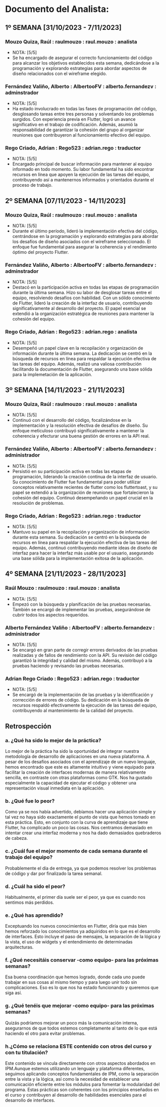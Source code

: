 # Documento del Analista:

## 1º SEMANA [31/10/2023 - 7/11/2023]


### Mouzo Quiza, Raúl : raulmouzo : raul.mouzo : analista
* NOTA: [5/5]
* Se ha encargado de asegurar el correcto funcionamiento del código para alcanzar los objetivos establecidos esta semana, dedicándose a la programación y explorando estrategias para abordar aspectos de diseño relacionados con el wireframe elegido.


### Fernández Valiño, Alberto : AlbertooFV : alberto.fernandezv : adminstrador
* NOTA: [5/5]
* Ha estado involucrado en todas las fases de programación del código, desglosando tareas entre tres personas y solventando los problemas surgidos. Con experiencia previa en Flutter, logró un avance significativo en el trabajo de codificación. Además, asumió la responsabilidad de garantizar la cohesión del grupo al organizar reuniones que contribuyeron al funcionamiento efectivo del equipo.


### Rego Criado, Adrian : Rego523 : adrian.rego : traductor
* NOTA: [5/5]
* Encargado principal de buscar información para mantener al equipo informado en todo momento. Su labor fundamental ha sido encontrar recursos en línea que apoyen la ejecución de las tareas del equipo, contribuyendo así a mantenernos informados y orientados durante el proceso de trabajo.

## 2º SEMANA [07/11/2023 - 14/11/2023]

### Mouzo Quiza, Raúl : raulmouzo : raul.mouzo : analista
* NOTA: [5/5]
* Durante el último período, lideró la implementación efectiva del código, centrándose en la programación y explorando estrategias para abordar los desafíos de diseño asociados con el wireframe seleccionado. El enfoque fue fundamental para asegurar la coherencia y el rendimiento óptimo del proyecto Flutter.


### Fernández Valiño, Alberto : AlbertooFV : alberto.fernandezv : adminstrador
* NOTA: [5/5]
* Destacó en la participación activa en todas las etapas de programación durante la última semana. Hizo su labor de desglosar tareas entre el equipo, resolviendo desafíos con habilidad. Con un sólido conocimiento de Flutter, lideró la creación de la interfaz de usuario, contribuyendo significativamente al desarrollo del proyecto. El papel esencial se extendió a la organización estratégica de reuniones para mantener la cohesión del equipo.


### Rego Criado, Adrian : Rego523 : adrian.rego : analista
* NOTA: [5/5]
* Desempeñó un papel clave en la recopilación y organización de información durante la última semana. La dedicación se centró en la búsqueda de recursos en línea para respaldar la ejecución efectiva de las tareas del equipo. Además, realizó una valiosa contribución facilitando la documentación de Flutter, asegurando una base sólida para la implemetación de la aplicación.

## 3º SEMANA [14/11/2023 - 21/11/2023]

### Mouzo Quiza, Raúl : raulmouzo : raul.mouzo : analista
* NOTA: [5/5]
* Continuó con el desarrollo del código, focalizándose en la implementación y la resolución efectiva de desafíos de diseño. Su enfoque meticuloso contribuyó significativamente a mantener la coherencia y efecturar una buena gestión de errores en la API real.

### Fernández Valiño, Alberto : AlbertooFV : alberto.fernandezv : administrador
* NOTA: [5/5]
* Persistió en su participación activa en todas las etapas de programación, liderando la creación continua de la interfaz de usuario. Su conocimiento de Flutter fue fundamental para poder utilizar conceptos relativamente recientes de flutter como los fluttertoast, y su papel se extendió a la organización de reuniones que fortalecieron la cohesión del equipo. Continuó desempeñando un papel crucial en la resolución de problemas.

### Rego Criado, Adrian : Rego523 : adrian.rego : traductor
* NOTA: [5/5]
* Mantuvo su papel en la recopilación y organización de información durante esta semana. Su dedicación se centró en la búsqueda de recursos en línea para respaldar la ejecución efectiva de las tareas del equipo. Además, continuó contribuyendo mediante ideas de diseño de interfaz para hacer la interfaz más usable por el usuario, asegurando una base sólida para la implementación exitosa de la aplicación.

## 4º SEMANA [21/11/2023 - 28/11/2023]

### Raúl Mouzo : raulmouzo : raul.mouzo : analista
* NOTA: [5/5]
* Empezó con la búsqueda y planificación de las pruebas necesarias. También se encargó de implementar las pruebas, asegurándose de cubrir todos los aspectos requeridos.

### Alberto Fernández Valiño : AlbertooFV : alberto.fernandezv : administrador
* NOTA: [5/5]
* Se encargó en gran parte de corregir errores derivados de las pruebas realizadas y de fallos de rendimiento con la API. Su revisión del código garantizó la integridad y calidad del mismo. Además, contribuyó a la pruebas haciendo y revisando las pruebas necesarias.

### Adrian Rego Criado : Rego523 : adrian.rego : traductor
* NOTA: [5/5]
* Se encargó de la implementación de las pruebas y la identificación y corrección de errores de código. Su dedicación en la búsqueda de recursos respaldó efectivamente la ejecución de las tareas del equipo, contribuyendo al mantenimiento de la calidad del proyecto.

## Retrospección

### a. ¿Qué ha sido lo mejor de la práctica?

Lo mejor de la práctica ha sido la oportunidad de integrar nuestra metodología de desarrollo de aplicaciones en una nueva plataforma. A pesar de los desafíos asociados con el aprendizaje de un nuevo lenguaje, hemos encontrado que este es altamente intuitivo y viene equipado para facilitar la creación de interfaces modernas de manera relativamente sencilla, en contraste con otras plataformas como GTK. Nos ha gustado especialmente la capacidad de ejecutar el código y obtener una representación visual inmediata en la aplicación.

### b. ¿Qué fue lo peor?

Como ya se nos había advertido, debíamos hacer una aplicación simple y tal vez no haya sido exactamente el punto de vista que hemos tomado en esta práctica. Esto, en conjunto con la curva de aprendizaje que tiene Flutter, ha complicado un poco las cosas. Nos centramos demasiado en intentar crear una interfaz moderna y nos ha dado demasiados quebraderos de cabeza.

### c. ¿Cuál fue el mejor momento de cada semana durante el trabajo del equipo?

Probablemente el día de entrega, ya que podemos resolver los problemas de código y dar por finalizado la tarea semanal.

### d. ¿Cuál ha sido el peor?

Habitualmente, el primer día suele ser el peor, ya que es cuando nos sentimos más perdidos.

### e. ¿Qué has aprendido?

Exceptuando los nuevos conocimientos en Flutter, diría que más bien hemos reforzado los conocimientos ya adquiridos en lo que es el desarrollo de interfaces. Esto incluye el paso de mensajes, la separación de la lógica y la vista, el uso de widgets y el entendimiento de determinadas arquitecturas.

### f. ¿Qué necesitáis conservar -como equipo- para las próximas semanas?

Esa buena coordinación que hemos logrado, donde cada uno puede trabajar en sus cosas al mismo tiempo y para luego unir todo sin complicaciones. Eso es lo que nos ha estado funcionando y queremos que siga así.

### g. ¿Qué tenéis que mejorar -como equipo- para las próximas semanas?

Quizás podríamos mejorar un poco más la comunicación interna, asegurarnos de que todos estemos completamente al tanto de lo que está haciendo el otro para evitar problemas.

### h.¿Cómo se relaciona ESTE contenido con otros del curso y con tu titulación?

Este contenido se vincula directamente con otros aspectos abordados en IPM.Aunque estemos utilizando un lenguaje y plataforma diferentes, seguimos aplicando conceptos fundamentales de IPM, como la separación entre la vista y la lógica, así como la necesidad de establecer una comunicación eficiente entre los módulos para fomentar la modularidad del programa. Estas prácticas son coherentes con los principios enseñados en el curso y contribuyen al desarrollo de habilidades esenciales para el desarrollo de interfaces.
